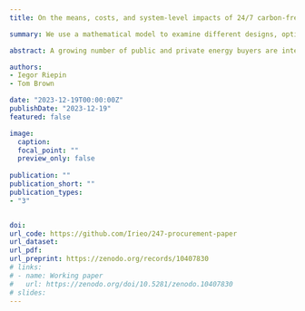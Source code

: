 ```yaml
---
title: On the means, costs, and system-level impacts of 24/7 carbon-free energy procurement

summary: We use a mathematical model to examine different designs, optimal procurement strategies, costs, and impacts of the 24/7 CFE matching, both for participating buyers and for regions where voluntary procurement occurs. 

abstract: A growing number of public and private energy buyers are interested in 24/7 carbon-free energy (CFE) procurement, which means that every kilowatt-hour of electricity consumption is met by carbon-free sources at all times. It has the potential to overcome the limitations of established procurement schemes, such as the temporal mismatch between clean electricity supply and buyers’ demand that is inherent to “volumetric” matching. Yet it is unclear how 24/7 CFE procurement affects the rest of the power system, and whether this effect is consistent across regional contexts and different levels of system cleanness. We use a mathematical model to systematically examine different designs, optimal procurement strategies, costs, and impacts of the 24/7 CFE matching, both for participating buyers and for regions where voluntary procurement occurs. We examine mechanisms driving system-level emissions reduction and how they vary across regions and over time. Our results indicate that clean energy procurement commitments have consistent beneficial effects on participants and the electricity system. Even as grids become cleaner over time, the hourly matching strategy contributes significantly to system-level emissions reduction. In addition, voluntary commitments to 24/7 CFE have a further transformative effect on electricity systems through accelerated innovation and early deployment of advanced energy technologies.

authors:
- Iegor Riepin
- Tom Brown

date: "2023-12-19T00:00:00Z"
publishDate: "2023-12-19"
featured: false

image:
  caption:
  focal_point: ""
  preview_only: false
  
publication: ""
publication_short: ""
publication_types:
- "3"


doi:
url_code: https://github.com/Irieo/247-procurement-paper
url_dataset:
url_pdf: 
url_preprint: https://zenodo.org/records/10407830
# links:
# - name: Working paper 
#   url: https://zenodo.org/doi/10.5281/zenodo.10407830
# slides:
---
```


